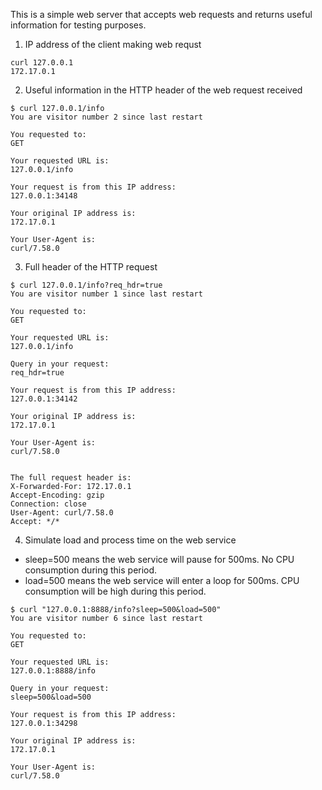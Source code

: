 This is a simple web server that accepts web requests and returns useful information for testing purposes.

1. IP address of the client making web requst

```
curl 127.0.0.1
172.17.0.1
```


2. Useful information in the HTTP header of the web request received

```
$ curl 127.0.0.1/info
You are visitor number 2 since last restart

You requested to:
GET

Your requested URL is:
127.0.0.1/info

Your request is from this IP address:
127.0.0.1:34148

Your original IP address is:
172.17.0.1

Your User-Agent is:
curl/7.58.0
```


3. Full header of the HTTP request

```
$ curl 127.0.0.1/info?req_hdr=true
You are visitor number 1 since last restart

You requested to:
GET

Your requested URL is:
127.0.0.1/info

Query in your request:
req_hdr=true

Your request is from this IP address:
127.0.0.1:34142

Your original IP address is:
172.17.0.1

Your User-Agent is:
curl/7.58.0


The full request header is:
X-Forwarded-For: 172.17.0.1
Accept-Encoding: gzip
Connection: close
User-Agent: curl/7.58.0
Accept: */*
```


4. Simulate load and process time on the web service

- sleep=500 means the web service will pause for 500ms.  No CPU consumption during this period.
- load=500 means the web service will enter a loop for 500ms.  CPU consumption will be high during this period.

```
$ curl "127.0.0.1:8888/info?sleep=500&load=500"
You are visitor number 6 since last restart

You requested to:
GET

Your requested URL is:
127.0.0.1:8888/info

Query in your request:
sleep=500&load=500

Your request is from this IP address:
127.0.0.1:34298

Your original IP address is:
172.17.0.1

Your User-Agent is:
curl/7.58.0
```

